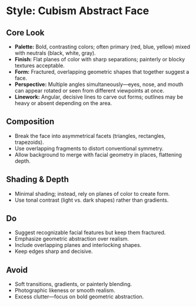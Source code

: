 # Style: Cubism Abstract Face

## Core Look
- **Palette:** Bold, contrasting colors; often primary (red, blue, yellow) mixed with neutrals (black, white, gray).
- **Finish:** Flat planes of color with sharp separations; painterly or blocky textures acceptable.
- **Form:** Fractured, overlapping geometric shapes that together suggest a face.
- **Perspective:** Multiple angles simultaneously—eyes, nose, and mouth can appear rotated or seen from different viewpoints at once.
- **Linework:** Angular, decisive lines to carve out forms; outlines may be heavy or absent depending on the area.

## Composition
- Break the face into asymmetrical facets (triangles, rectangles, trapezoids).
- Use overlapping fragments to distort conventional symmetry.
- Allow background to merge with facial geometry in places, flattening depth.

## Shading & Depth
- Minimal shading; instead, rely on planes of color to create form.
- Use tonal contrast (light vs. dark shapes) rather than gradients.

## Do
- Suggest recognizable facial features but keep them fractured.
- Emphasize geometric abstraction over realism.
- Include overlapping planes and interlocking shapes.
- Keep edges sharp and decisive.

## Avoid
- Soft transitions, gradients, or painterly blending.
- Photographic likeness or smooth realism.
- Excess clutter—focus on bold geometric abstraction.
